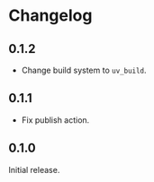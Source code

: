 # Changelog

## 0.1.2

- Change build system to `uv_build`.

## 0.1.1

- Fix publish action.

## 0.1.0

Initial release.
